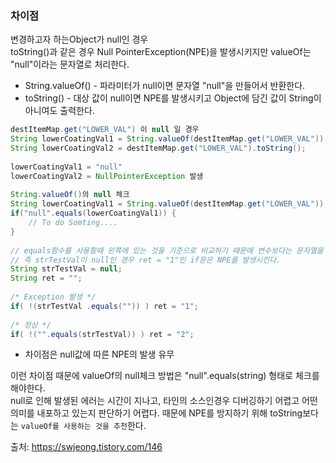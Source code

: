 ### 차이점
변경하고자 하는Object가 null인 경우   
toString()과 같은 경우 Null PointerException(NPE)을 발생시키지만 valueOf는 "null"이라는 문자열로 처리한다.

- String.valueOf() - 파라미터가 null이면 문자열 "null"을 만들어서 반환한다.
- toString() - 대상 값이 null이면 NPE를 발생시키고 Object에 담긴 값이 String이 아니여도 출력한다.

```java
destItemMap.get("LOWER_VAL") 이 null 일 경우
String lowerCoatingVal1 = String.valueOf(destItemMap.get("LOWER_VAL"));
String lowerCoatingVal2 = destItemMap.get("LOWER_VAL").toString();
 
lowerCoatingVal1 = "null"
lowerCoatingVal2 = NullPointerException 발생
 
String.valueOf()의 null 체크
String lowerCoatingVal1 = String.valueOf(destItemMap.get("LOWER_VAL"));
if("null".equals(lowerCoatingVal1)) {
    // To do Somting....
}
 
// equals함수를 사용할때 왼쪽에 있는 것을 기준으로 비교하기 때문에 변수보다는 문자열을 왼쪽에 두는 것을 추천한다.
// 즉 strTestVal이 null인 경우 ret = "1"인 if문은 NPE를 발생시킨다.
String strTestVal = null;
String ret = "";
 
/* Exception 발생 */
if( !(strTestVal .equals("")) ) ret = "1";
 
/* 정상 */
if( !("".equals(strTestVal)) ) ret = "2";
```

- 차이점은 null값에 따른 NPE의 발생 유무

이런 차이점 때문에 valueOf의 null체크 방법은 "null".equals(string) 형태로 체크를 해야한다.   
null로 인해 발생된 에러는 시간이 지나고, 타인의 소스인경우 디버깅하기 어렵고 어떤의미를 내포하고 있는지 판단하기 어렵다. 때문에 NPE를 방지하기 위해 toString보다는 ```valueOf를 사용하는 것을 추천```한다.

출처: https://swjeong.tistory.com/146
